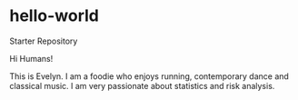 # hello-world
Starter Repository

Hi Humans!

This is Evelyn. I am a foodie who enjoys running, contemporary dance and classical music.
I am very passionate about statistics and risk analysis.
